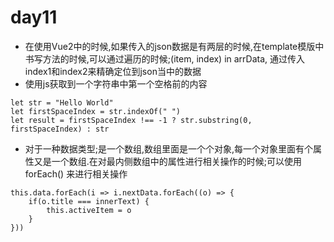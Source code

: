# day11
- 在使用Vue2中的时候,如果传入的json数据是有两层的时候,在template模版中书写方法的时候,可以通过遍历的时候;(item, index) in arrData, 通过传入index1和index2来精确定位到json当中的数据
- 使用js获取到一个字符串中第一个空格前的内容
```
let str = "Hello World"
let firstSpaceIndex = str.indexOf(" ")
let result = firstSpaceIndex !== -1 ? str.substring(0, firstSpaceIndex) : str
```
- 对于一种数据类型;是一个数组,数组里面是一个个对象,每一个对象里面有个属性又是一个数组.在对最内侧数组中的属性进行相关操作的时候;可以使用forEach() 来进行相关操作
```
this.data.forEach(i => i.nextData.forEach((o) => {
    if(o.title === innerText) {
        this.activeItem = o
    }
}))

